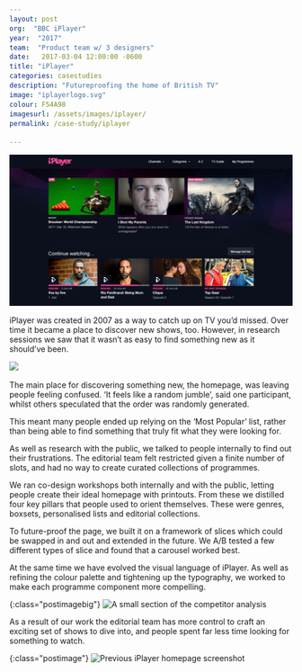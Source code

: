 ```yaml
---
layout: post
org:  "BBC iPlayer"
year:  "2017"
team:  "Product team w/ 3 designers"
date:   2017-03-04 12:00:00 -0600
title: "iPlayer"
categories: casestudies
description: "Futureproofing the home of British TV"
image: "iplayerlogo.svg"
colour: F54A98
imagesurl: /assets/images/iplayer/
permalink: /case-study/iplayer

---
```



<div class="image-contain iplayer"><div class="screen"><img src="../assets/images/home/iplayer-homepage.png"></div></div>



iPlayer was created in 2007 as a way to catch up on TV you’d missed. Over time it became a place to discover new shows, too. However, in research sessions we saw that it wasn’t as easy to find something new as it should’ve been. 


<div class="image-contain"><div class="screen"><img src="{{page.imagesurl}}1008_Current.png"></div></div>





The main place for discovering something new, the homepage, was leaving people feeling confused. ‘It feels like a random jumble’, said one participant, whilst others speculated that the order was randomly generated.  

This meant many people ended up relying on the ‘Most Popular’ list, rather than being able to find something that truly fit what they were looking for. 

As well as research with the public, we talked to people internally to find out their frustrations. The editorial team felt restricted given a finite number of slots, and had no way to create curated collections of programmes.



We ran co-design workshops both internally and with the public, letting people create their ideal homepage with printouts. From these we distilled four key pillars that people used to orient themselves. These were genres, boxsets, personalised lists and editorial collections.

To future-proof the page, we built it on a framework of slices which could be swapped in and out and extended in the future. We A/B tested a few different types of slice and found that a carousel worked best.


At the same time we have evolved the visual language of iPlayer. As well as refining the colour palette and tightening up the typography, we worked to make each programme component more compelling. 

{:class="postimagebig"}
<img src="{{page.imagesurl}}iplayer-competitors.png"
alt="A small section of the competitor analysis">

As a result of our work the editorial team has more control to craft an exciting set of shows to dive into, and people spent far less time looking for something to watch.  




{:class="postimage"}
<img src="{{page.imagesurl}}iplayer-new.png"
alt="Previous iPlayer homepage screenshot">
